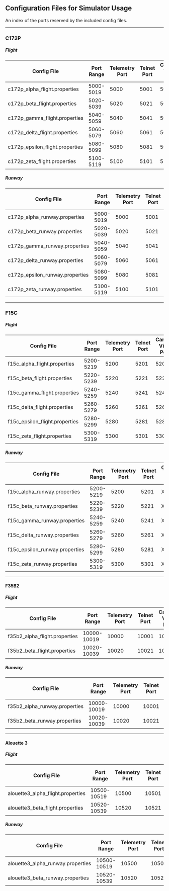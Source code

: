 ## Configuration Files for Simulator Usage ##

An index of the ports reserved by the included config files.

---
### C172P ###

##### Flight #####

| Config File  | Port Range  | Telemetry Port | Telnet Port | Camera View Port | Input Ports |  Camera Stream Port |  SSHD Port |
| --- | --- | --- | --- | --- | --- | --- | --- |
| c172p_alpha_flight.properties | 5000-5019 | 5000 | 5001 | 5002 | 5003-5015 | 5018 | 5019 | 
| c172p_beta_flight.properties | 5020-5039 | 5020 | 5021 | 5022 | 5023-5035 | 5038 | 5039 | 
| c172p_gamma_flight.properties | 5040-5059 | 5040 | 5041 | 5042 | 5043-5055 | 5058 | 5059 | 
| c172p_delta_flight.properties | 5060-5079 | 5060 | 5061 | 5062 | 5063-5075 | 5078 | 5079 | 
| c172p_epsilon_flight.properties | 5080-5099 | 5080 | 5081 | 5082 | 5083-5095 | 5098 | 5099 | 
| c172p_zeta_flight.properties | 5100-5119 | 5100 | 5101 | 5102 | 5103-5115 | 5118 | 5119 | 

##### Runway #####

| Config File  | Port Range  | Telemetry Port | Telnet Port | Camera View Port | Input Ports |  Camera Stream Port |  SSHD Port |
| --- | --- | --- | --- | --- | --- | --- | --- |
| c172p_alpha_runway.properties | 5000-5019 | 5000 | 5001 | X | 5003-5015 | X | 5019 | 
| c172p_beta_runway.properties | 5020-5039 | 5020 | 5021 | X | 5023-5035 | X | 5039 | 
| c172p_gamma_runway.properties | 5040-5059 | 5040 | 5041 | X | 5043-5055 | X | 5059 | 
| c172p_delta_runway.properties | 5060-5079 | 5060 | 5061 | X | 5063-5075 | X | 5079 | 
| c172p_epsilon_runway.properties | 5080-5099 | 5080 | 5081 | X | 5083-5095 | X | 5099 | 
| c172p_zeta_runway.properties | 5100-5119 | 5100 | 5101 | X | 5103-5115 | X | 5119 | 

---
### F15C ###

##### Flight #####

| Config File  | Port Range  | Telemetry Port | Telnet Port | Camera View Port | Input Ports |  Camera Stream Port |  SSHD Port |
| --- | --- | --- | --- | --- | --- | --- | --- |
| f15c_alpha_flight.properties | 5200-5219 | 5200 | 5201  | 5202 | 5203-5215 | 5218 | 5219 |  
| f15c_beta_flight.properties | 5220-5239 | 5220 | 5221 | 5222 | 5223-5235 | 5238 | 5239 |
| f15c_gamma_flight.properties | 5240-5259 | 5240 | 5241 | 5242 | 5243-5255 | 5258 | 5259 |
| f15c_delta_flight.properties | 5260-5279 | 5260 | 5261 | 5262 | 5263-5275 | 5278 | 5279 |
| f15c_epsilon_flight.properties | 5280-5299 | 5280 | 5281 | 5282 | 5283-5295 | 5298 | 5299 |
| f15c_zeta_flight.properties | 5300-5319 | 5300 | 5301 | 5302 | 5303-5315 | 5318  | 5319 |

##### Runway #####

| Config File  | Port Range  | Telemetry Port | Telnet Port | Camera View Port | Input Ports |  Camera Stream Port |  SSHD Port |
| --- | --- | --- | --- | --- | --- | --- | --- |
| f15c_alpha_runway.properties | 5200-5219 | 5200 | 5201  | X | 5203-5215  | X | 5219 |  
| f15c_beta_runway.properties | 5220-5239 | 5220 | 5221 | X | 5223-5235 | X | 5239 |
| f15c_gamma_runway.properties | 5240-5259 | 5240 | 5241 | X | 5243-5255 | X | 5259 |
| f15c_delta_runway.properties | 5260-5279 | 5260 | 5261 | X | 5263-5275 | X | 5279 |
| f15c_epsilon_runway.properties | 5280-5299 | 5280 | 5281 | X | 5283-5295 | X | 5299 |
| f15c_zeta_runway.properties | 5300-5319 | 5300 | 5301 | X | 5303-5315 | X  | 5319 |

---
#### F35B2 ####

##### Flight #####
| Config File  | Port Range  | Telemetry Port | Telnet Port | Camera View Port | Input Ports |  Camera Stream Port |  SSHD Port |
| --- | --- | --- | --- | --- | --- | --- | --- |
| f35b2_alpha_flight.properties | 10000-10019 | 10000 | 10001  | 10002 | 10003-10015 | 10018 | 10019 |  
| f35b2_beta_flight.properties | 10020-10039 | 10020 | 10021  | 10022 | 10023-10035 | 10038 | 10039 |  

##### Runway #####
| Config File  | Port Range  | Telemetry Port | Telnet Port | Camera View Port | Input Ports |  Camera Stream Port |  SSHD Port |
| --- | --- | --- | --- | --- | --- | --- | --- |
| f35b2_alpha_runway.properties | 10000-10019 | 10000 | 10001  | X | 10003-10015 | X | 10019 |  
| f35b2_beta_runway.properties | 10020-10039 | 10020 | 10021  | X | 10023-10035 | X | 10039 | 

---
#### Alouette 3 ####

##### Flight #####
| Config File  | Port Range  | Telemetry Port | Telnet Port | Camera View Port | Input Ports |  Camera Stream Port |  SSHD Port |
| --- | --- | --- | --- | --- | --- | --- | --- |
| alouette3_alpha_flight.properties | 10500-10519 | 10500 | 10501  | 10502 | 10503-10515 | 10518 | 10519 |  
| alouette3_beta_flight.properties | 10520-10539 | 10520 | 10521  | 10522 | 10523-10535 | 10538 | 10539 |  

##### Runway #####
| Config File  | Port Range  | Telemetry Port | Telnet Port | Camera View Port | Input Ports |  Camera Stream Port |  SSHD Port |
| --- | --- | --- | --- | --- | --- | --- | --- |
| alouette3_alpha_runway.properties | 10500-10519 | 10500 | 10501  | X | 10503-10515 | X | 10519 |  
| alouette3_beta_runway.properties | 10520-10539 | 10520 | 10521  | X | 10523-10535 | X | 10539 |  


